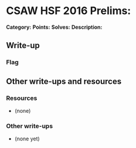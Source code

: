 # CSAW HSF 2016 Prelims: 

**Category:** 
**Points:** 
**Solves:** 
**Description:**

>
>

## Write-up



### Flag


## Other write-ups and resources

### Resources
* (none)

### Other write-ups
* (none yet)
